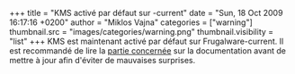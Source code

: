 +++
title = "KMS activé par défaut sur -current"
date = "Sun, 18 Oct 2009 16:17:16 +0200"
author = "Miklos Vajna"
categories = ["warning"]
thumbnail.src = "images/categories/warning.png"
thumbnail.visibility = "list"
+++
KMS est maintenant activé par défaut sur Frugalware-current. Il est recommandé de lire la [partie concernée](/docs/upgrade#_kernel_mode_setting) sur la documentation avant de mettre à jour afin d'éviter de mauvaises surprises.